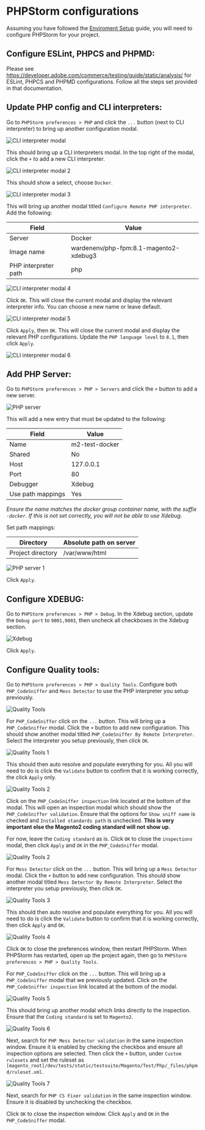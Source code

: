 # PHPStorm configurations

Assuming you have followed the [Enviroment Setup](enviroment-setup.md) guide, you will need to configure PHPStorm for
your project. 


## Configure ESLint, PHPCS and PHPMD:

Please see <https://developer.adobe.com/commerce/testing/guide/static/analysis/> for ESLint, PHPCS and PHPMD
configurations. Follow all the steps set provided in that documentation.


## Update PHP config and CLI interpreters:

Go to `PHPStorm preferences > PHP` and click the `...` button (next to CLI interpreter) to bring up another
configuration modal.

![CLI interpreter modal](images/cli-int-modal.png)

This should bring up a CLI interpreters modal. In the top right of the modal, click the `+` to add a new CLI interpreter.

![CLI interpreter modal 2](images/cli-int-modal-2.png)

This should show a select, choose `Docker`.

![CLI interpreter modal 3](images/cli-int-modal-3.png)

This will bring up another modal titled `Configure Remote PHP interpreter`. Add the following:

| Field                         | Value                                  |
|-------------------------------|----------------------------------------|
| Server                        | Docker                                 |
| Image name                    | wardenenv/php-fpm:8.1-magento2-xdebug3 |
| PHP interpreter path          | php                                    |

![CLI interpreter modal 4](images/cli-int-modal-4.png)

Click `OK`. This will close the current modal and display the relevant interpreter info. You can choose a new name or leave default.

![CLI interpreter modal 5](images/cli-int-modal-5.png)

Click `Apply`, then `OK`. This will close the current modal and display the relevant PHP configurations.
Update the `PHP language level` to `8.1`, then click `Apply`.

![CLI interpreter modal 6](images/cli-int-modal-6.png)


## Add PHP Server:

Go to `PHPStorm preferences > PHP > Servers` and click the `+` button to add a new server.

![PHP server](images/php-server.png)

This will add a new entry that must be updated to the following:

| Field             | Value          |
|-------------------|----------------|
| Name              | m2-test-docker |
| Shared            | No             |
| Host              | 127.0.0.1      |
| Port              | 80             |
| Debugger          | Xdebug         |
| Use path mappings | Yes            |

*Ensure the name matches the docker group container name, with the suffix `-docker`. If this is not set correctly, you 
will not be able to use Xdebug.*

Set path mappings:

| Directory         | Absolute path on server |
|-------------------|-------------------------|
| Project directory | /var/www/html           |

![PHP server 1](images/php-server-1.png)

Click `Apply`.


## Configure XDEBUG:

Go to `PHPStorm preferences > PHP > Debug`. In the Xdebug section, update the `Debug port` to `9001,9003`, then 
uncheck all checkboxes in the Xdebug section.

![Xdebug](images/xdebug.png)

Click `Apply`.


## Configure Quality tools:

Go to `PHPStorm preferences > PHP > Quality Tools`. Configure both `PHP_CodeSniffer` and `Mess Detector` to use the PHP 
interpreter you setup previously.

![Quality Tools](images/quality-tools.png)

For `PHP_CodeSniffer` click on the `...` button. This will bring up a `PHP_CodeSniffer` modal. Click the `+` button to 
add new configuration. This should show another modal titled `PHP_CodeSniffer By Remote Interpreter`. Select the 
interpreter you setup previously, then click `OK`.

![Quality Tools 1](images/quality-tools-1.png)

This should then auto resolve and populate everything for you. All you will need to do is click the `Validate` button 
to confirm that it is working correctly, the click `Apply` only.

![Quality Tools 2](images/quality-tools-2.png)

Click on the `PHP_CodeSniffer inspection` link located at the bottom of the modal. This will open an inspection modal 
which should show the `PHP_CodeSniffer validation`. Ensure that the options for `Show sniff name` is checked and 
`Installed standards path` is unchecked. __This is very important else the Magento2 coding standard will not show up.__

For now, leave the `Coding standard` as is. Click `OK` to close the `inspections` modal, then click `Apply` and `OK` in 
the `PHP_CodeSniffer` modal.

![Quality Tools 2](images/quality-tools-2-1.png)

For `Mess Detector` click on the `...` button. This will bring up a `Mess Detector` modal. Click the `+` button to
add new configuration. This should show another modal titled `Mess Detector By Remote Interpreter`. Select the
interpreter you setup previously, then click `OK`.

![Quality Tools 3](images/quality-tools-3.png)

This should then auto resolve and populate everything for you. All you will need to do is click the `Validate` button
to confirm that it is working correctly, then click `Apply` and `OK`.

![Quality Tools 4](images/quality-tools-4.png)

Click `OK` to close the preferences window, then restart PHPStorm. When PHPStorm has restarted, open up the project 
again, then go to `PHPStorm preferences > PHP > Quality Tools`.

For `PHP_CodeSniffer` click on the `...` button. This will bring up a `PHP_CodeSniffer` modal that we previously 
updated. Click on the `PHP_CodeSniffer inspection` link located at the bottom of the modal. 

![Quality Tools 5](images/quality-tools-5.png)

This should bring up another modal which links directly to the inspection. Ensure that the `Coding standard` is set to
`Magento2`.

![Quality Tools 6](images/quality-tools-6.png)

Next, search for `PHP Mess Detector validation` in the same inspection window. Ensure it is enabled by checking the
checkbox and ensure all inspection options are selected. Then click the `+` button, under `Custom rulesets` and set 
the ruleset as `[magento_root]/dev/tests/static/testsuite/Magento/Test/Php/_files/phpmd/ruleset.xml`.

![Quality Tools 7](images/quality-tools-7.png)

Next, search for `PHP CS Fixer validation` in the same inspection window. Ensure it is disabled by unchecking the
checkbox.

Click `OK` to close the inspection window. Click `Apply` and `OK` in the `PHP_CodeSniffer` modal.